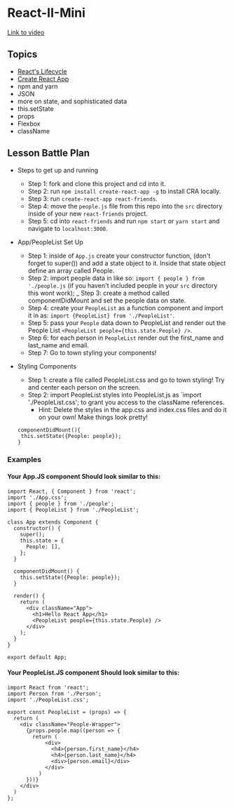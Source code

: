 # React-II-Mini

[Link to video](https://www.youtube.com/watch?v=0Jtr6SUtJUQ)

## Topics

* [React's Lifecycle](https://tylermcginnis.com/an-introduction-to-life-cycle-events-in-react-js/)
* [Create React App](https://github.com/facebookincubator/create-react-app#getting-started) 
* npm and yarn
* JSON
* more on state, and sophisticated data
* this.setState
* props
* Flexbox
* className

## Lesson Battle Plan 

- Steps to get up and running
  - Step 1: fork and clone this project and cd into it.
  - Step 2: run `npm install create-react-app -g` to install CRA locally.
  - Step 3: run `create-react-app react-friends`.
  - Step 4: move the `people.js` file from this repo into the `src` directory inside of your new `react-friends` project.
  - Step 5: cd into `react-friends` and run `npm start` or `yarn start` and navigate to `localhost:3000`.

- App/PeopleList Set Up
  - Step 1: inside of `App.js` create your constructor function, (don't forget to super()) and add a state object to it. Inside that state object define an array called People.
  - Step 2: import people data in like so: `import { people } from './people.js` (if you haven't included people in your `src` directory this wont work);
  _ Step 3: create a method called componentDidMount and set the people data on state.
  - Step 4: create your `PeopleList` as a function component and import it in as: `import {PeopleList} from './PeopleList'`.
  - Step 5: pass your `People` data down to PeopleList and render out the People List `<PeopleList people={this.state.People} />`.
  - Step 6: for each person in `PeopleList` render out the first_name and last_name and email.
  - Step 7: Go to town styling your components!

- Styling Components
  - Step 1: create a file called PeopleList.css and go to town styling! Try and center each person on the screen. 
  - Step 2: import PeopleList styles into PeopleList.js as `import './PeopleList.css'; to grant you access to the className references.
    - Hint: Delete the styles in the app.css and index.css files and do it on your own! Make things look pretty!

  ```
  componentDidMount(){ 
   this.setState({People: people});
  }
  ```


### Examples
#### Your App.JS component Should look similar to this:
```
import React, { Component } from 'react';
import './App.css';
import { people } from './people';
import { PeopleList } from './PeopleList';

class App extends Component {
  constructor() {
    super();
    this.state = {
      People: [],
    };
  }

  componentDidMount() {
    this.setState({People: people});
  }

  render() {
    return (
      <div className="App">
        <h1>Hello React App</h1>
        <PeopleList people={this.state.People} /> 
      </div>
    );
  }
}

export default App;

```

#### Your PeopleList.JS component Should look similar to this:

```
import React from 'react';
import Person from './Person';
import './PeopleList.css';

export const PeopleList = (props) => {
  return (
    <div className="People-Wrapper">
      {props.people.map((person => {
        return (
            <div>
              <h4>{person.first_name}</h4>
              <h4>{person.last_name}</h4>
              <div>{person.email}</div>
            </div> 
          )
      }))}
    </div>
  )
};
```
